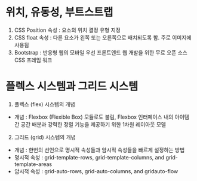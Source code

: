 # 위치, 유동성, 부트스트랩
1. CSS Position 속성 : 요소의 위치 결정 유형 지정
2. CSS float 속성 : 다른 요소가 왼쪽 또는 오른쪽으로 배치되도록 함. 주로 이미지에 사용됨
3. Bootstrap : 반응형 웹의 모바일 우선 프론트엔드 웹 개발을 위한 무료 오픈 소스 CSS 프레임 워크

# 플렉스 시스템과 그리드 시스템
1. 플렉스 (flex) 시스템의 개념
- 개념 : Flexbox (Flexible Box) 모듈로도 불림, Flexbox 인터페이스 내의 아이템 간 공간 배분과 강력한 정렬 기능을 제공하기 위한 1차원 레이아웃 모델
2. 그리드 (grid) 시스템의 개념
- 개념 : 한번의 선언으로 명시적 속성들과 암시적 속성들을 빠르게
설정하는 방법
- 명시적 속성 : grid-template-rows, grid-template-columns, and grid-template-areas
- 암시적 속성 : grid-auto-rows, grid-auto-columns, and gridauto-flow